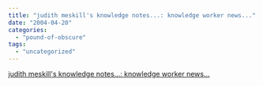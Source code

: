 ```yaml
---
title: "judith meskill's knowledge notes...: knowledge worker news..."
date: "2004-04-20"
categories: 
  - "pound-of-obscure"
tags: 
  - "uncategorized"
---
```


[judith meskill's knowledge notes...: knowledge worker news...](http://www.meskill.net/archives/000615.html)

